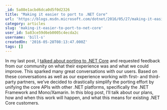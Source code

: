 ```yaml
---
_id: 5a88e1acbd6dca0d5f0d2326
title: "Making it easier to port to .NET Core"
url: 'https://blogs.msdn.microsoft.com/dotnet/2016/05/27/making-it-easier-to-port-to-net-core/'
category: articles
slug: 'making-it-easier-to-port-to-net-core'
user_id: 5a83ce59d6eb0005c4ecda2c
username: 'bill-s'
createdOn: '2016-05-28T08:13:47.000Z'
tags: []
---
```


In my last post, I <a href="https://blogs.msdn.microsoft.com/dotnet/2016/02/10/porting-to-net-core/">talked about porting to .NET Core</a> and requested feedback from our community on what their experience was and what we could improve. This sparked many great conversations with our users. Based on these conversations as well as our experience working with first- and third-party partners, we’ve decided to drastically simplify the porting effort by unifying the core APIs with other .NET platforms, specifically the .NET Framework and Mono/Xamarin. In this blog post, I’ll talk about our plans, how and when this work will happen, and what this means for existing .NET Core customers.
